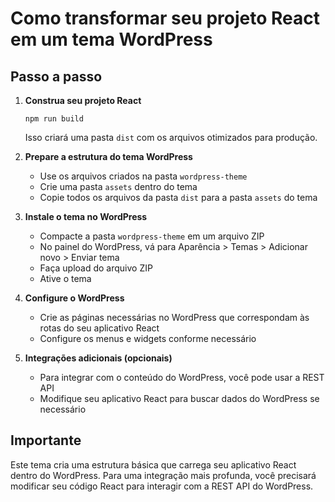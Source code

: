 
# Como transformar seu projeto React em um tema WordPress

## Passo a passo

1. **Construa seu projeto React**
   ```
   npm run build
   ```
   Isso criará uma pasta `dist` com os arquivos otimizados para produção.

2. **Prepare a estrutura do tema WordPress**
   - Use os arquivos criados na pasta `wordpress-theme`
   - Crie uma pasta `assets` dentro do tema
   - Copie todos os arquivos da pasta `dist` para a pasta `assets` do tema

3. **Instale o tema no WordPress**
   - Compacte a pasta `wordpress-theme` em um arquivo ZIP
   - No painel do WordPress, vá para Aparência > Temas > Adicionar novo > Enviar tema
   - Faça upload do arquivo ZIP
   - Ative o tema

4. **Configure o WordPress**
   - Crie as páginas necessárias no WordPress que correspondam às rotas do seu aplicativo React
   - Configure os menus e widgets conforme necessário

5. **Integrações adicionais (opcionais)**
   - Para integrar com o conteúdo do WordPress, você pode usar a REST API
   - Modifique seu aplicativo React para buscar dados do WordPress se necessário

## Importante

Este tema cria uma estrutura básica que carrega seu aplicativo React dentro do WordPress. Para uma integração mais profunda, você precisará modificar seu código React para interagir com a REST API do WordPress.
